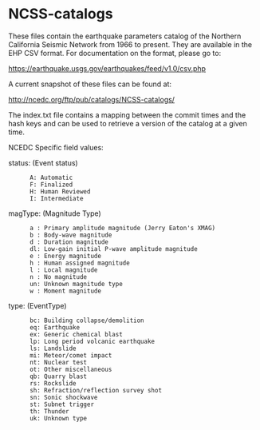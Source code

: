 # NCSS-catalogs
These files contain the earthquake parameters catalog of the Northern California Seismic Network from 1966 to present.
They are available in the EHP CSV format. For documentation on the format, please go to:

https://earthquake.usgs.gov/earthquakes/feed/v1.0/csv.php

A current snapshot of these files can be found at:

http://ncedc.org/ftp/pub/catalogs/NCSS-catalogs/

The index.txt file contains a mapping between the commit times and the hash keys and can be used to retrieve a version of the catalog at a given time.

NCEDC Specific field values:

  status: (Event status)
  
          A: Automatic
          F: Finalized
          H: Human Reviewed
          I: Intermediate
          
  magType: (Magnitude Type)
  
          a : Primary amplitude magnitude (Jerry Eaton's XMAG)
          b : Body-wave magnitude
          d : Duration magnitude
          dl: Low-gain initial P-wave amplitude magnitude
          e : Energy magnitude
          h : Human assigned magnitude
          l : Local magnitude
          n : No magnitude
          un: Unknown magnitude type
          w : Moment magnitude
          
  type: (EventType)
  
          bc: Building collapse/demolition
          eq: Earthquake
          ex: Generic chemical blast
          lp: Long period volcanic earthquake
          ls: Landslide
          mi: Meteor/comet impact
          nt: Nuclear test
          ot: Other miscellaneous
          qb: Quarry blast
          rs: Rockslide
          sh: Refraction/reflection survey shot
          sn: Sonic shockwave
          st: Subnet trigger
          th: Thunder
          uk: Unknown type

